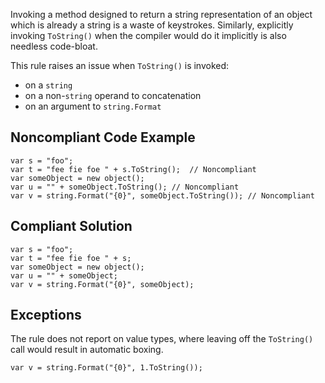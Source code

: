 Invoking a method designed to return a string representation of an object which is already a string is a waste of keystrokes. Similarly, explicitly invoking `ToString()` when the compiler would do it implicitly is also needless code-bloat.
 
This rule raises an issue when `ToString()` is invoked:
 
- on a `string`
- on a non-`string` operand to concatenation
- on an argument to `string.Format`

## Noncompliant Code Example

    var s = "foo";
    var t = "fee fie foe " + s.ToString();  // Noncompliant
    var someObject = new object();
    var u = "" + someObject.ToString(); // Noncompliant
    var v = string.Format("{0}", someObject.ToString()); // Noncompliant

## Compliant Solution

    var s = "foo";
    var t = "fee fie foe " + s;
    var someObject = new object();
    var u = "" + someObject;
    var v = string.Format("{0}", someObject);

## Exceptions
 
The rule does not report on value types, where leaving off the `ToString()` call would result in automatic boxing.

    var v = string.Format("{0}", 1.ToString());